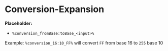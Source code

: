 # Conversion-Expansion

**Placeholder:**
- `%conversion_fromBase:toBase_<input>%`

Example:
`%conversion_16:10_FF%` will convert `FF` from base 16 to `255` base 10